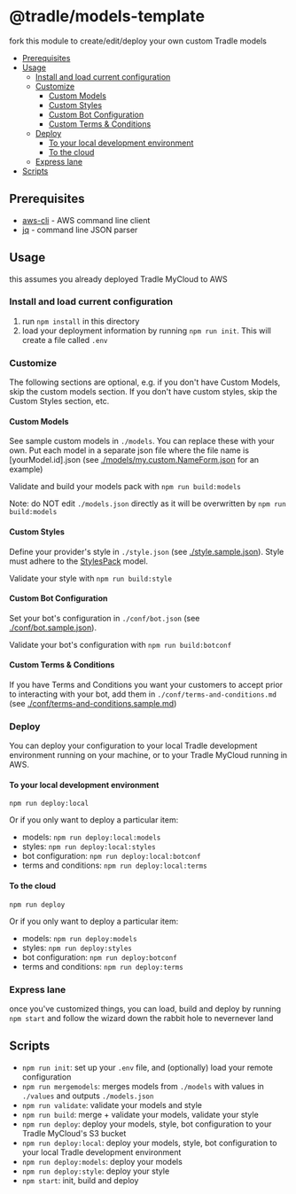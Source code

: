 # @tradle/models-template

fork this module to create/edit/deploy your own custom Tradle models

<!-- START doctoc generated TOC please keep comment here to allow auto update -->
<!-- DON'T EDIT THIS SECTION, INSTEAD RE-RUN doctoc TO UPDATE -->


- [Prerequisites](#prerequisites)
- [Usage](#usage)
  - [Install and load current configuration](#install-and-load-current-configuration)
  - [Customize](#customize)
    - [Custom Models](#custom-models)
    - [Custom Styles](#custom-styles)
    - [Custom Bot Configuration](#custom-bot-configuration)
    - [Custom Terms & Conditions](#custom-terms-&-conditions)
  - [Deploy](#deploy)
    - [To your local development environment](#to-your-local-development-environment)
    - [To the cloud](#to-the-cloud)
  - [Express lane](#express-lane)
- [Scripts](#scripts)

<!-- END doctoc generated TOC please keep comment here to allow auto update -->

## Prerequisites

- [aws-cli](https://github.com/aws/aws-cli) - AWS command line client
- [jq](https://stedolan.github.io/jq/download/) - command line JSON parser

## Usage

this assumes you already deployed Tradle MyCloud to AWS

### Install and load current configuration

1. run `npm install` in this directory
1. load your deployment information by running `npm run init`. This will create a file called `.env`

### Customize

The following sections are optional, e.g. if you don't have Custom Models, skip the custom models section. If you don't have custom styles, skip the Custom Styles section, etc.

#### Custom Models

See sample custom models in `./models`. You can replace these with your own. Put each model in a separate json file where the file name is [yourModel.id].json (see [./models/my.custom.NameForm.json](./models/my.custom.NameForm.json) for an example)

Validate and build your models pack with `npm run build:models`

Note: do NOT edit `./models.json` directly as it will be overwritten by `npm run build:models`

#### Custom Styles

Define your provider's style in `./style.json` (see [./style.sample.json](./style.sample.json)). Style must adhere to the [StylesPack](https://github.com/tradle/models/tree/master/models/tradle.StylesPack.json) model.

Validate your style with `npm run build:style`

#### Custom Bot Configuration

Set your bot's configuration in `./conf/bot.json` (see [./conf/bot.sample.json](./conf/bot.sample.json)).

Validate your bot's configuration with `npm run build:botconf`

#### Custom Terms & Conditions

If you have Terms and Conditions you want your customers to accept prior to interacting with your bot, add them in `./conf/terms-and-conditions.md` (see [./conf/terms-and-conditions.sample.md](./conf/terms-and-conditions.sample.md))

### Deploy

You can deploy your configuration to your local Tradle development environment running on your machine, or to your Tradle MyCloud running in AWS.

#### To your local development environment

`npm run deploy:local`

Or if you only want to deploy a particular item:

- models: `npm run deploy:local:models`  
- styles: `npm run deploy:local:styles`  
- bot configuration: `npm run deploy:local:botconf`  
- terms and conditions: `npm run deploy:local:terms`  

#### To the cloud

`npm run deploy`

Or if you only want to deploy a particular item:

- models: `npm run deploy:models`  
- styles: `npm run deploy:styles`  
- bot configuration: `npm run deploy:botconf`  
- terms and conditions: `npm run deploy:terms`  

### Express lane

once you've customized things, you can load, build and deploy by running `npm start` and follow the wizard down the rabbit hole to nevernever land

## Scripts

- `npm run init`: set up your `.env` file, and (optionally) load your remote configuration
- `npm run mergemodels`: merges models from `./models` with values in `./values` and outputs `./models.json`
- `npm run validate`: validate your models and style
- `npm run build`: merge + validate your models, validate your style
- `npm run deploy`: deploy your models, style, bot configuration to your Tradle MyCloud's S3 bucket
- `npm run deploy:local`: deploy your models, style, bot configuration to your local Tradle development environment
- `npm run deploy:models`: deploy your models
- `npm run deploy:style`: deploy your style
- `npm start`: init, build and deploy
